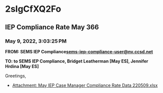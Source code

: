 # 2sIgCfXQ2Fo
## IEP Compliance Rate May 366
### May 9, 2022, 3:03:25 PM
**FROM: SEMS IEP Compliance<sems-iep-compliance-user@nv.ccsd.net>**

**TO: to SEMS IEP Compliance, Bridget Leatherman [May ES], Jennifer Hrdina [May ES]**


Greetings,  





* [Attachment: May IEP Case Manager Compliance Rate Data 220509.xlsx](2sIgCfXQ2Fo-attachment-1.xlsx)
